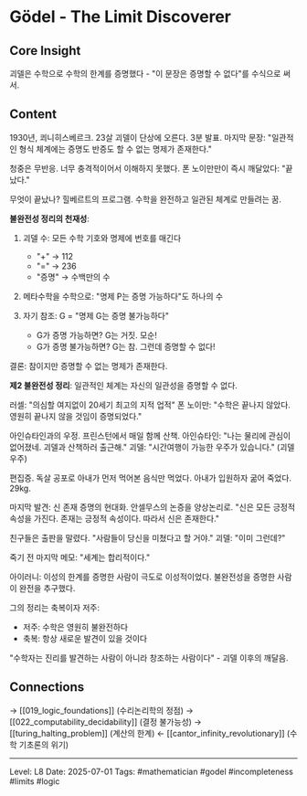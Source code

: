 # Gödel - The Limit Discoverer

## Core Insight
괴델은 수학으로 수학의 한계를 증명했다 - "이 문장은 증명할 수 없다"를 수식으로 써서.

## Content
1930년, 쾨니히스베르크. 23살 괴델이 단상에 오른다. 3분 발표. 마지막 문장: "일관적인 형식 체계에는 증명도 반증도 할 수 없는 명제가 존재한다."

청중은 무반응. 너무 충격적이어서 이해하지 못했다. 폰 노이만만이 즉시 깨달았다: "끝났다."

무엇이 끝났나? 힐베르트의 프로그램. 수학을 완전하고 일관된 체계로 만들려는 꿈.

**불완전성 정리의 천재성**:

1. 괴델 수: 모든 수학 기호와 명제에 번호를 매긴다
   - "+" → 112
   - "=" → 236  
   - "증명" → 수백만의 수

2. 메타수학을 수학으로: "명제 P는 증명 가능하다"도 하나의 수

3. 자기 참조: G = "명제 G는 증명 불가능하다"
   - G가 증명 가능하면? G는 거짓. 모순!
   - G가 증명 불가능하면? G는 참. 그런데 증명할 수 없다!

결론: 참이지만 증명할 수 없는 명제가 존재한다.

**제2 불완전성 정리**: 일관적인 체계는 자신의 일관성을 증명할 수 없다.

러셀: "의심할 여지없이 20세기 최고의 지적 업적"
폰 노이만: "수학은 끝나지 않았다. 영원히 끝나지 않을 것임이 증명되었다."

아인슈타인과의 우정. 프린스턴에서 매일 함께 산책. 
아인슈타인: "나는 물리에 관심이 없어졌네. 괴델과 산책하러 출근해."
괴델: "시간여행이 가능한 우주가 있습니다." (괴델 우주)

편집증. 독살 공포로 아내가 먼저 먹어본 음식만 먹었다. 아내가 입원하자 굶어 죽었다. 29kg.

마지막 발견: 신 존재 증명의 현대화. 안셀무스의 논증을 양상논리로.
"신은 모든 긍정적 속성을 가진다. 존재는 긍정적 속성이다. 따라서 신은 존재한다."

친구들은 출판을 말렸다. "사람들이 당신을 미쳤다고 할 거야."
괴델: "이미 그런데?"

죽기 전 마지막 메모: "세계는 합리적이다."

아이러니: 이성의 한계를 증명한 사람이 극도로 이성적이었다. 불완전성을 증명한 사람이 완전을 추구했다.

그의 정리는 축복이자 저주:
- 저주: 수학은 영원히 불완전하다
- 축복: 항상 새로운 발견이 있을 것이다

"수학자는 진리를 발견하는 사람이 아니라 창조하는 사람이다" - 괴델 이후의 깨달음.

## Connections
→ [[019_logic_foundations]] (수리논리학의 정점)
→ [[022_computability_decidability]] (결정 불가능성)
→ [[turing_halting_problem]] (계산의 한계)
← [[cantor_infinity_revolutionary]] (수학 기초론의 위기)

---
Level: L8
Date: 2025-07-01
Tags: #mathematician #godel #incompleteness #limits #logic